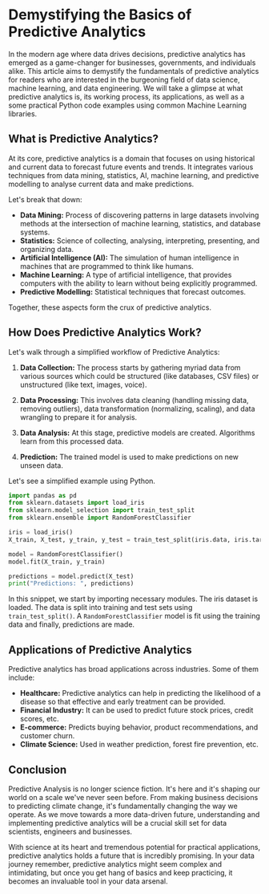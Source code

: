# Demystifying the Basics of Predictive Analytics

In the modern age where data drives decisions, predictive analytics has emerged as a game-changer for businesses, governments, and individuals alike. This article aims to demystify the fundamentals of predictive analytics for readers who are interested in the burgeoning field of data science, machine learning, and data engineering. We will take a glimpse at what predictive analytics is, its working process, its applications, as well as a some practical Python code examples using common Machine Learning libraries.

## What is Predictive Analytics?

At its core, predictive analytics is a domain that focuses on using historical and current data to forecast future events and trends. It integrates various techniques from data mining, statistics, AI, machine learning, and predictive modelling to analyse current data and make predictions.

Let's break that down:

- **Data Mining:** Process of discovering patterns in large datasets involving methods at the intersection of machine learning, statistics, and database systems.
- **Statistics:** Science of collecting, analysing, interpreting, presenting, and organizing data.
- **Artificial Intelligence (AI):** The simulation of human intelligence in machines that are programmed to think like humans.
- **Machine Learning:** A type of artificial intelligence, that provides computers with the ability to learn without being explicitly programmed. 
- **Predictive Modelling:** Statistical techniques that forecast outcomes.

Together, these aspects form the crux of predictive analytics.

## How Does Predictive Analytics Work?

Let's walk through a simplified workflow of Predictive Analytics:

1. **Data Collection:** The process starts by gathering myriad data from various sources which could be structured (like databases, CSV files) or unstructured (like text, images, voice).

2. **Data Processing:** This involves data cleaning (handling missing data, removing outliers), data transformation (normalizing, scaling), and data wrangling to prepare it for analysis.

3. **Data Analysis:** At this stage, predictive models are created. Algorithms learn from this processed data.

4. **Prediction:** The trained model is used to make predictions on new unseen data.

Let's see a simplified example using Python.

```python
import pandas as pd
from sklearn.datasets import load_iris
from sklearn.model_selection import train_test_split
from sklearn.ensemble import RandomForestClassifier

iris = load_iris()
X_train, X_test, y_train, y_test = train_test_split(iris.data, iris.target, test_size=0.3, random_state=42)

model = RandomForestClassifier()
model.fit(X_train, y_train)

predictions = model.predict(X_test)
print("Predictions: ", predictions)
```

In this snippet, we start by importing necessary modules. The iris dataset is loaded. The data is split into training and test sets using `train_test_split()`. A `RandomForestClassifier` model is fit using the training data and finally, predictions are made.

## Applications of Predictive Analytics

Predictive analytics has broad applications across industries. Some of them include:

- **Healthcare:** Predictive analytics can help in predicting the likelihood of a disease so that effective and early treatment can be provided.
- **Financial Industry:** It can be used to predict future stock prices, credit scores, etc.
- **E-commerce:** Predicts buying behavior, product recommendations, and customer churn.
- **Climate Science:** Used in weather prediction, forest fire prevention, etc.

## Conclusion

Predictive Analysis is no longer science fiction. It's here and it's shaping our world on a scale we've never seen before. From making business decisions to predicting climate change, it's fundamentally changing the way we operate. As we move towards a more data-driven future, understanding and implementing predictive analytics will be a crucial skill set for data scientists, engineers and businesses.

With science at its heart and tremendous potential for practical applications, predictive analytics holds a future that is incredibly promising. In your data journey remember, predictive analytics might seem complex and intimidating, but once you get hang of basics and keep practicing, it becomes an invaluable tool in your data arsenal.